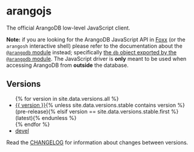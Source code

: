 # arangojs

The official ArangoDB low-level JavaScript client.

**Note:** if you are looking for the ArangoDB JavaScript API in
[Foxx](https://foxx.arangodb.com) (or the `arangosh` interactive shell) please
refer to the documentation about the
[`@arangodb` module](https://www.arangodb.com/docs/stable/foxx-reference-modules.html#the-arangodb-module)
instead; specifically
[the `db` object exported by the `@arangodb` module](https://www.arangodb.com/docs/stable/appendix-references-dbobject.html).
The JavaScript driver is **only** meant to be used when accessing ArangoDB from
**outside** the database.

## Versions

<ul>
{% for version in site.data.versions.all %}
<li><a href="{{ version }}/index.html">{{ version }}</a>{% unless site.data.versions.stable contains version %} (pre-release){% elsif version == site.data.versions.stable.first %} (latest){% endunless %}</li>
{% endfor %}
<li><a href="devel/index.html">devel</a></li>
</ul>

Read the [CHANGELOG](CHANGELOG) for information about changes between versions.

